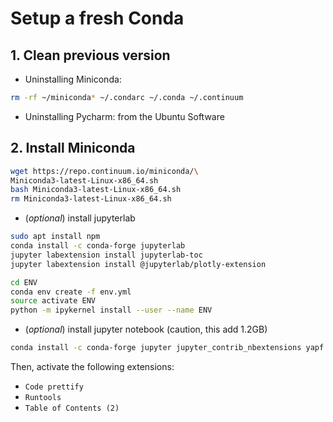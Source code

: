 # Setup a fresh Conda

## 1. Clean previous version
- Uninstalling  Miniconda:
```bash
rm -rf ~/miniconda* ~/.condarc ~/.conda ~/.continuum
```
- Uninstalling Pycharm: from the Ubuntu Software

## 2. Install Miniconda

```bash
wget https://repo.continuum.io/miniconda/\
Miniconda3-latest-Linux-x86_64.sh
bash Miniconda3-latest-Linux-x86_64.sh
rm Miniconda3-latest-Linux-x86_64.sh
```

- (*optional*) install jupyterlab

```bash
sudo apt install npm
conda install -c conda-forge jupyterlab
jupyter labextension install jupyterlab-toc
jupyter labextension install @jupyterlab/plotly-extension

cd ENV
conda env create -f env.yml
source activate ENV
python -m ipykernel install --user --name ENV
```
- (*optional*) install jupyter notebook (caution, this add 1.2GB)

```bash
conda install -c conda-forge jupyter jupyter_contrib_nbextensions yapf
```
Then, activate the following extensions:
- `Code prettify`
- `Runtools`
- `Table of Contents (2)`
